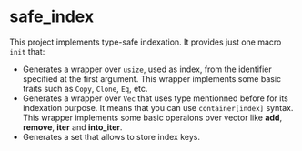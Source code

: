 # safe_index

This project implements type-safe indexation. It provides just one macro `init` that:
- Generates a wrapper over `usize`, used as index, from the identifier specified at the first argument. 
This wrapper implements some basic traits such as `Copy`, `Clone`, `Eq`, etc.
- Generates a wrapper over `Vec` that uses type mentionned before for its indexation purpose. It means that you can use `container[index]` syntax. 
This wrapper implements some basic operaions over vector  like **add**, **remove**, **iter** and **into_iter**.
- Generates a set that allows to store index keys.
